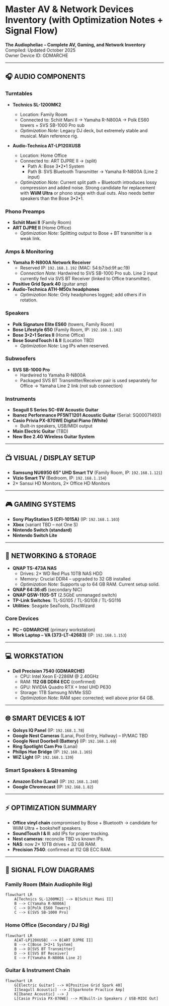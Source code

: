 # Master AV & Network Devices Inventory (with Optimization Notes + Signal Flow)
**The Audiopheliac – Complete AV, Gaming, and Network Inventory**  
Compiled: Updated October 2025  
Owner Device ID: GDMARCHE  

---

## 🎧 AUDIO COMPONENTS

### Turntables
- **Technics SL-1200MK2**
  - Location: Family Room
  - Connected to: Schiit Mani II → Yamaha R-N800A → Polk ES60 towers + SVS SB-1000 Pro sub
  - *Optimization Note:* Legacy DJ deck, but extremely stable and musical. Main reference rig.

- **Audio-Technica AT-LP120XUSB**
  - Location: Home Office
  - Connected to: ART DJPRE II → (split)
    - Path A: Bose 3•2•1 System
    - Path B: SVS Bluetooth Transmitter → Yamaha R-N800A (Line 2 input)
  - *Optimization Note:* Current split path + Bluetooth introduces lossy compression and added noise. Strong candidate for replacement with **WiiM Ultra** or phono stage with dual outs. Also needs better speakers than the Bose 3•2•1.

### Phono Preamps
- **Schiit Mani II** (Family Room)
- **ART DJPRE II** (Home Office)
  - *Optimization Note:* Splitting output to Bose + BT transmitter is a weak link.

### Amps & Monitoring
- **Yamaha R-N800A Network Receiver**
  - Reserved IP: `192.168.1.192` (MAC: 54:b7:bd:9f:ac:19)
  - *Connection Note:* Hardwired to SVS SB-1000 Pro sub. Line 2 input currently fed via SVS BT Receiver (linked to Office transmitter).
- **Positive Grid Spark 40** (guitar amp)
- **Audio-Technica ATH-M50x headphones**  
  - *Optimization Note:* Only headphones logged; add others if in rotation.

### Speakers
- **Polk Signature Elite ES60** (towers, Family Room)
- **Bose Lifestyle 650** (Family Room, IP: `192.168.1.102`)
- **Bose 3•2•1 Series II** (Home Office)
- **Bose SoundTouch I & II** (Location TBD)
  - *Optimization Note:* Log IPs when reserved.

### Subwoofers
- **SVS SB-1000 Pro**
  - Hardwired to Yamaha R-N800A
  - Packaged SVS BT Transmitter/Receiver pair is used separately for Office → Yamaha Line 2 link (not sub connection)

### Instruments
- **Seagull S Series SC-6W Acoustic Guitar**
- **Ibanez Performance PF5NT1201 Acoustic Guitar** (Serial: SQ00071493)
- **Casio Privia PX-870WE Digital Piano (White)**
  - Built-in speakers, USB/MIDI output
- **Main Electric Guitar** (TBD)
- **New Bee 2.4G Wireless Guitar System**

---

## 📺 VISUAL / DISPLAY SETUP

- **Samsung NU6950 65" UHD Smart TV** (Family Room, IP: `192.168.1.121`)
- **Vizio Smart TV** (Bedroom, IP: `192.168.1.154`)
- 2× Sansui HD Monitors, 2× Office HD Monitors

---

## 🎮 GAMING SYSTEMS
- **Sony PlayStation 5 (CFI-1015A)** (IP: `192.168.1.103`)
- **Xbox** (variant TBD – not One S)
- **Nintendo Switch (standard)**
- **Nintendo Switch Lite**

---

## 📡 NETWORKING & STORAGE

- **QNAP TS-473A NAS**
  - Drives: 2× WD Red Plus 10TB NAS HDD
  - Memory: Crucial DDR4 – upgraded to 32 GB installed
  - *Optimization Note:* Supports up to 64 GB RAM. Current setup solid.
- **QNAP 64:36:d5** (secondary NIC)
- **QNAP QSW-1105-5T** (2.5GbE unmanaged switch)
- **TP-Link Switches**: TL-SG105 / TL-SG108 / TL-SG116
- **Utilities**: Seagate SeaTools, DiscWizard

### Core Devices
- **PC – GDMARCHE** (primary workstation)
- **Work Laptop – VA (373-LT-42683)** (IP: `192.168.1.153`)

---

## 💻 WORKSTATION
- **Dell Precision 7540 (GDMARCHE)**
  - CPU: Intel Xeon E-2286M @ 2.40GHz
  - RAM: **112 GB DDR4 ECC** (confirmed)
  - GPU: NVIDIA Quadro RTX + Intel UHD P630
  - Storage: 1TB Samsung NVMe SSD
  - *Optimization Note:* RAM spec corrected; well above prior 64 GB.

---

## 🌐 SMART DEVICES & IOT

- **Qolsys IQ Panel** (IP: `192.168.1.78`)
- **Google Nest Cameras** (Lanai, Pool Entry, Hallway) – IP/MAC TBD
- **Google Nest Doorbell (Battery)** (IP: `192.168.1.69`)
- **Ring Spotlight Cam Pro** (Lanai)
- **Philips Hue Bridge** (IP: `192.168.1.165`)
- **WiZ Light** (IP: `192.168.1.139`)

### Smart Speakers & Streaming
- **Amazon Echo (Lanai)** (IP: `192.168.1.240`)
- **Google Chromecast** (IP: `192.168.1.82`)

---

## ⚡ OPTIMIZATION SUMMARY
- **Office vinyl chain** compromised by Bose + Bluetooth → candidate for WiiM Ultra + bookshelf speakers.
- **SoundTouch I & II**: add IPs for proper tracking.
- **Nest cameras**: reconcile TBD vs known IPs.
- **NAS**: now 2× 10TB drives + 32 GB RAM.
- **Precision 7540**: confirmed at 112 GB ECC RAM.

---

## 🎼 SIGNAL FLOW DIAGRAMS

### Family Room (Main Audiophile Rig)
```mermaid
flowchart LR
    A[Technics SL-1200MK2] --> B[Schiit Mani II]
    B --> C[Yamaha R-N800A]
    C --> D[Polk ES60 Towers]
    C --> E[SVS SB-1000 Pro]
```

### Home Office (Secondary / DJ Rig)
```mermaid
flowchart LR
    A[AT-LP120XUSB] --> B[ART DJPRE II]
    B --> C[Bose 3•2•1 System]
    B --> D[SVS BT Transmitter]
    D --> E[SVS BT Receiver]
    E --> F[Yamaha R-N800A Line 2]
```

### Guitar & Instrument Chain
```mermaid
flowchart LR
    G[Electric Guitar] --> H[Positive Grid Spark 40]
    I[Seagull Acoustic] --> J[Sparknote Practice Amp]
    K[Ibanez Acoustic] --> J
    L[Casio Privia PX-870WE] --> M[Built-in Speakers / USB-MIDI Out]
```
```


